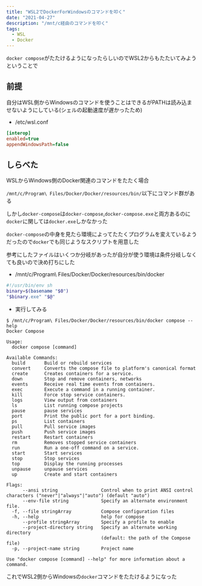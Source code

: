 ```yaml
---
title: "WSL2でDockerForWindowsのコマンドを叩く"
date: "2021-04-27"
description: "/mnt/c経由のコマンドを叩く"
tags:
  - WSL
  - Docker
---
```


`docker compose`がたたけるようになったらしいのでWSL2からもたたいてみようということで

## 前提

自分はWSL側からWindowsのコマンドを使うことはできるがPATHは読み込ませないようにしている(シェルの起動速度が遅かったため)

- /etc/wsl.conf

```ini
[interop]
enabled=true
appendWindowsPath=false
```

## しらべた

WSLからWindows側のDocker関連のコマンドをたたく場合

`/mnt/c/Program\ Files/Docker/Docker/resources/bin/`以下にコマンド群がある

しかし`docker-compose`は`docker-compose`,`docker-compose.exe`と両方あるのに`docker`に関しては`docker.exe`しかなかった

`docker-compose`の中身を見たら環境によってたたくプログラムを変えているようだったので`docker`でも同じようなスクリプトを用意した

参考にしたファイルはいくつか分岐があったが自分が使う環境は条件分岐しなくても良いので決め打ちにした

- /mnt/c/Program\ Files/Docker/Docker/resources/bin/docker

```bash
#!/usr/bin/env sh
binary=$(basename "$0")
"$binary.exe" "$@"
```

- 実行してみる

```
$ /mnt/c/Program\ Files/Docker/Docker/resources/bin/docker compose --help
Docker Compose

Usage:
  docker compose [command]

Available Commands:
  build       Build or rebuild services
  convert     Converts the compose file to platform's canonical format
  create      Creates containers for a service.
  down        Stop and remove containers, networks
  events      Receive real time events from containers.
  exec        Execute a command in a running container.
  kill        Force stop service containers.
  logs        View output from containers
  ls          List running compose projects
  pause       pause services
  port        Print the public port for a port binding.
  ps          List containers
  pull        Pull service images
  push        Push service images
  restart     Restart containers
  rm          Removes stopped service containers
  run         Run a one-off command on a service.
  start       Start services
  stop        Stop services
  top         Display the running processes
  unpause     unpause services
  up          Create and start containers

Flags:
      --ansi string                Control when to print ANSI control characters ("never"|"always"|"auto") (default "auto")
      --env-file string            Specify an alternate environment file.
  -f, --file stringArray           Compose configuration files
  -h, --help                       help for compose
      --profile stringArray        Specify a profile to enable
      --project-directory string   Specify an alternate working directory
                                   (default: the path of the Compose file)
  -p, --project-name string        Project name

Use "docker compose [command] --help" for more information about a command.
```

これでWSL2側からWindowsの`docker`コマンドをたたけるようになった
